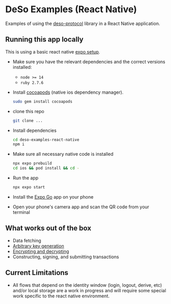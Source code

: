 # DeSo Examples (React Native)

Examples of using the
[deso-protocol](https://github.com/deso-protocol/deso-js#deso-protocol) library
in a React Native application.

## Running this app locally
This is using a basic react native [expo setup](https://reactnative.dev/docs/environment-setup?guide=quickstart).
- Make sure you have the relevant dependencies and the correct versions installed:
  - `node >= 14`
  - `ruby 2.7.6`

- Install [cocoapods](https://cocoapods.org) (native ios dependency manager).
  ```sh
  sudo gem install cocoapods
  ```

- clone this repo
  ```sh
  git clone ...
  ```

- Install dependencies
  ```sh
  cd deso-examples-react-native
  npm i
  ```

- Make sure all necessary native code is installed
  ```sh
  npx expo prebuild
  cd ios && pod install && cd -
  ```

- Run the app
  ```sh
  npx expo start
  ```

- Install the [Expo Go](https://expo.dev/client) app on your phone

- Open your phone's camera app and scan the QR code from your terminal

## What works out of the box
- Data fetching
- [Arbitrary key generation](./App.tsx#L10)
- [Encrypting and decrypting](./App.tsx#L15)
- Constructing, signing, and submitting transactions

## Current Limitations
- All flows that depend on the identity window (login, logout, derive, etc) and/or
local storage are a work in progress and will require some special work specific
to the react native environment.
